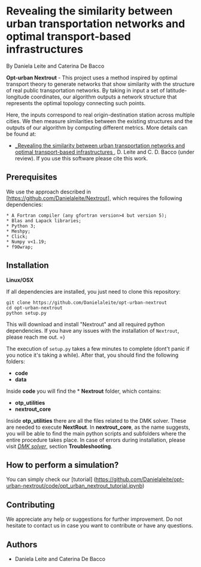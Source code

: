 # Revealing the similarity between urban transportation networks and optimal transport-based infrastructures

By Daniela Leite and Caterina De Bacco

**Opt-urban Nextrout** - This project uses a method inspired by optimal transport theory to generate networks that show similarity with the structure of real public transportation networks. By taking in input a set of latitude-longitude coordinates, our algorithm outputs a network structure that represents the optimal topology connecting such points. 

Here, the inputs correspond to real origin-destination station across multiple cities. We  then measure similarities between the existing structures and the outputs of our algorithm by computing different metrics. More details can be found at: 

- [_Revealing the similarity between urban transportation networks and optimal transport-based infrastructures ](https://arxiv.org/abs/2209.06751), D. Leite and C. D. Bacco (under review). If you use this software please cite this work.

## Prerequisites

We use the approach described in [https://github.com/Danielaleite/Nextrout], which requires the following dependencies:

	* A Fortran compiler (any gfortran version>4 but version 5);
 	* Blas and Lapack libraries;
 	* Python 3;	
 	* Meshpy;
    * Click;
    * Numpy v<1.19;
    * f90wrap; 

## Installation

**Linux/OSX**

If all dependencies are installed, you just need to clone this repository:

```
git clone https://github.com/Danielaleite/opt-urban-nextrout
cd opt-urban-nextrout
python setup.py
```

This will download and install "Nextrout" and all required python dependencies. If you have any issues with the installation of `Nextrout`, please reach me out. =)

The execution of `setup.py` takes a few minutes to complete (dont't panic if you notice it's taking a while). After that, you should find the following folders:

* **code**
* **data**

Inside **code** you will find the * **Nextrout** folder, which contains:

* **otp_utilities**
* **nextrout_core**

Inside **otp_utilities** there are all the files related to the DMK solver. These are needed to execute **NextRout**. In **nextrout_core**, as the name suggests, you will be able to find the main python scripts and subfolders where the entire procedure takes place. In case of errors during installation, please visit [_DMK solver_](https://gitlab.com/enrico_facca/dmk_solver), section **Troubleshooting**. 


## How to perform a simulation?

You can simply check our [tutorial] (https://github.com/Danielaleite/opt-urban-nextrout/code/opt_urban_nextrout_tutorial.ipynb)

## Contributing

We appreciate any help or suggestions for further improvement. Do not hesitate to contact us in case you want to contribute or have any questions.


## Authors

* Daniela Leite and Caterina De Bacco
